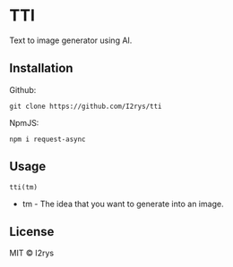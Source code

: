 # TTI
Text to image generator using AI.

## Installation
Github:
```
git clone https://github.com/I2rys/tti
```

NpmJS:
```
npm i request-async
```

## Usage
```
tti(tm)
```

- tm - The idea that you want to generate into an image.

## License
MIT © I2rys